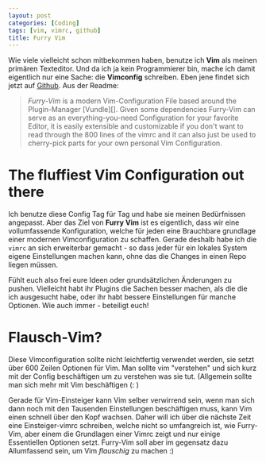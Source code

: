 ```yaml
---
layout: post
categories: [Coding]
tags: [vim, vimrc, github]
title: Furry Vim
---
```


Wie viele vielleicht schon mitbekommen haben, benutze ich __Vim__ als
meinen primären Texteditor. Und da ich ja kein Programmierer bin, mache
ich damit eigentlich nur eine Sache: die __Vimconfig__ schreiben. Eben
jene findet sich jetzt auf [Github][vimrc]. Aus der Readme:

> _Furry-Vim_ is a modern Vim-Configuration File based around the Plugin-Manager
[Vundle][]. Given some dependencies Furry-Vim can serve as an
everything-you-need Configuration for your favorite Editor, it is easily
extensible and customizable if you don't want to read through the 800 lines of
the vimrc and it can also just be used to cherry-pick parts for your own
personal Vim Configuration. 

# The fluffiest Vim Configuration out there
Ich benutze diese Config Tag für Tag und habe sie meinen Bedürfnissen
angepasst. Aber das Ziel von __Furry Vim__ ist es eigentlich, dass wir
eine vollumfassende Konfiguration, welche für jeden eine Brauchbare
grundlage einer modernen Vimconfiguration zu schaffen. Gerade deshalb
habe ich die `vimrc` an sich erweiterbar gemacht - so dass jeder für ein
lokales System eigene Einstellungen machen kann, ohne das die Changes in
einen Repo liegen müssen.

Fühlt euch also frei eure Ideen oder grundsätzlichen Änderungen zu
pushen. Vielleicht habt ihr Plugins die Sachen besser machen, als die
die ich ausgesucht habe, oder ihr habt bessere Einstellungen für manche
Optionen. Wie auch immer - beteiligt euch!

# Flausch-Vim?
Diese Vimconfiguration sollte nicht leichtfertig verwendet werden, sie
setzt über 600 Zeilen Optionen für Vim. Man sollte vim "verstehen" und
sich kurz mit der Config beschäftigen um zu verstehen was sie tut.
(Allgemein sollte man sich mehr mit Vim beschäftigen (:  )

Gerade für Vim-Einsteiger kann Vim selber verwirrend sein, wenn man sich
dann noch mit den Tausenden Einstellungen beschäftigen muss, kann Vim
einen schnell über den Kopf wachsen. Daher will ich über die nächste
Zeit eine Einsteiger-vimrc schreiben, welche nicht so umfangreich ist,
wie Furry-Vim, aber einem die Grundlagen einer Vimrc zeigt und nur
einige Essentiellen Optionen setzt. Furry-Vim soll aber im gegensatz
dazu Allumfassend sein, um Vim _flauschig_ zu machen :)

[vimrc]: http://github.com/laerador/furry-vim.git
